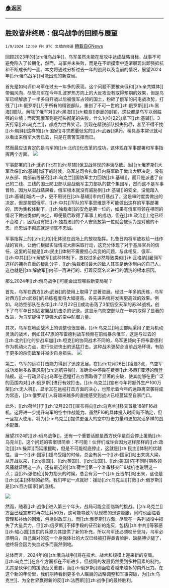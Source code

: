 ###  [:house:返回](README.md)
---


## 胜败皆非终局：俄乌战争的回顾与展望
`1/9/2024 12:09 PM UTC 文斌的频道` [轉載自GNews](https://gnews.org/articles/2198861)

回顾2023年的[[zh:俄乌战争]]，乌军虽然未能在反攻中达成战略目标，战事不可避免陷入了长期化，然而，乌军并未失败，而是在不断摸索中逐渐展现出顽强抵抗和不断成长的一面。本文将通过分析过去一年的战局以及当前的情况，展望2024年[[zh:俄乌战争]]可能出现的新变局。

首先是如何评价乌军在过去一年多的表现。这个问题不要被亲俄和[[zh:亲共媒体]]带偏风向，尽管乌军在今年扎波罗热方向上的大反攻没有取得预期的效果，但是乌军已经解放了一半多自开战以后被俄军占领的国土，粉碎了俄军的闪电战攻势，打残了[[zh:俄罗斯]]几乎所有的精锐部队，重创了不可一世的[[zh:俄罗斯]][[zh:黑海]]舰队，解除了俄军对[[zh:黑海]][[zh:粮食]]走廊的封锁，这些都是乌军以弱胜强的业绩；而反观俄军则是彻头彻尾的失败，什么1小时22分拿下[[zh:基辅]]，3天打穿[[zh:乌克兰]]，都成为世界笑话，到现在精锐部队损失殆尽，甚至不得不找[[zh:朝鲜]]这样的[[zh:国家]]寻求质量低劣的[[zh:武器]]弹药，稍具基本常识就可以看出来俄军大势已去，只是在苦苦支撑而已。

然而最应该肯定的是乌军的[[zh:北约]]化改革的成功，这体现在军事部署和军事指挥两个方面。
![](ipfs://QmZW2vKziHje8YTsVp9LtQco6zkqBo8P8AkCCVcBGMVP7B?.png)


军事部署的[[zh:北约]]化在[[zh:基辅]]保卫战体现的淋漓尽致。当[[zh:俄罗斯]]大军兵临[[zh:基辅]]城下的时候，乌军总司令扎鲁日内将军敢于做出大胆决定，没有从东部、南部前线征召[[zh:乌克兰]]国防军主力回防[[zh:基辅]]，而只是派遣了自己的二线、三线的国土防卫部队迎战俄军主力部队的数个集团军，然而这不是军事冒险，因为从实战结果看，俄军根本就没有威胁到[[zh:基辅]]的安全，没能踏入[[zh:基辅]]城内一步，更不用说在[[zh:基辅]]市内打巷战了。这是审时度势做出的决定，但是按照俄军、[[zh:中共]]军队的军事思维是不可能做出这样的军事部署的，因为集权体制下，[[zh:独裁者]]的安危是第一位的，如果有俄军将领在相同的情况下做出类似的决定，即便最后取得了军事上的成功，但在[[zh:政治]]上他已经不合格了，因为没有把[[zh:独裁者]]的个人安危放第一位就会被认为是对他的不忠，而忠诚不彻底就是彻底不忠诚。

军事指挥上的[[zh:北约]]化体现在战场上的放权指挥。扎鲁日内将军放权给一线作战的官兵，让他们根据实际情况大胆采取行动，这充分体现了对于基层官兵的信任，这里的前提是[[zh:民主]]体制不需要担心兵变的问题，与此相反，俄军、[[zh:中共]][[zh:解放军]]这种体制下，放权过多必然导致类似[[zh:瓦格纳]]雇佣军这样的拥兵自重的叛乱分子，[[zh:独裁者]]最大的敌人其实是他体制内的自己人，这也就是[[zh:解放军]]内部一再进行的、打着反腐名义进行的清洗的根本原因。

那么2024年[[zh:俄乌战争]]可能会出现哪些新变局呢？

首先，乌军在西方[[zh:武器]]的使用上取得了显著进展。经过一年多的历练，乌军对西方[[zh:武器]]的熟练程度将大幅提高，各先进系统将发挥更高效的效果。例如，乌防空部队在去年[[zh:12月22日]]成功击落了3架俄空天军的苏34战机，创下了乌军单日对固定翼战机击杀的记录。这显示乌防空部队在一年内取得了显著的改进，为乌军提供了更强大的空中防御力量。

其次，乌军在地面战术上的调整也很显著。[[zh:乌克兰]]地面部队采用了更为机动灵活的战术，例如其47旅的布雷德利战车频频在前线暴杀俄军，这是与过去的[[zh:北约]]化的步战车加[[zh:坦克]]的协同战术不同的，乌军更倾向于将布雷德利作为机动火力点，进行快进快出的迅猛打击。这种战术更契合当前战场环境，有助于更多的杀伤敌军并减少自身损失。
![](ipfs://QmRf6gtvyXx9ttTaBFsjyjrm3mkDcyhR4RMa5QJVQdAEB6?.png)


第三，乌军的远程打击能力得到了迅速发展。在[[zh:12月26日]]凌晨3点，乌空军成功发射多枚暴风影[[zh:巡航导弹]]，准确命中停靠在费奥[[zh:多西]]亚港的俄登陆舰。这一行动显示出乌军在远程打击方面取得了显著的突破，使其能够在更广泛的范围内对[[zh:俄罗斯]]进行有效打击。[[zh:乌克兰]]宣布今年将额外生产100万架[[zh:无人机]]，显示其在远程打击方面的决心，也预示着今年的远距离空袭将成为常态，[[zh:俄罗斯]]人将越来越多的直接感受到战火已经蔓延至自家门口。

此外，[[zh:荷兰]]于[[zh:12月22日]]宣布将向[[zh:乌克兰]]移交首批18架F16战机，这将进一步提升乌军的空中作战能力。虽然F16的具体投入时间尚不确定，但一旦投入使用，将为[[zh:乌克兰]]提供更强大的空中打击力量和更加灵活多样的战术配置。

展望2024的[[zh:俄乌战争]]，还有一个重要话题是西方伙伴是否会停止援助[[zh:乌克兰]]。这个问题的答案很简单：不可能！伙伴们或许会因为这样那样的[[zh:政治]][[zh:操弄]]而延缓援助，但是不可能彻底停止，这就是[[zh:民主]]体制的优越性。当一个[[zh:国家]]援乌受阻的时候，总会有另一个[[zh:国家]]站出来挑大梁，从开战以来，[[zh:德国]]、[[zh:英国]]、[[zh:法国]]、[[zh:美国]]在不同时期各领风骚就证明这一点，还有最近的[[zh:荷兰]]第一个准备移交F16战机也说明这一点；当[[zh:张伯伦]]势力抬头的时候，总会有另一个[[zh:丘吉尔]]站出来，这也是[[zh:民主]]体制的必然。我们牢记一点就好：援助[[zh:乌克兰]]打败[[zh:俄罗斯]]是[[zh:西方国家]]的底线。

![](ipfs://QmRsXFX3BZexiMnukjkdkpUFAgw7dZtLoiP3Sow6vE41ED?.png)

然而，随着[[zh:战争]]进入第三个年头，战局可能会面临新的挑战。[[zh:乌克兰]]方面已经宣布将再次征兵50万，这可能导致军队规模的迅速膨胀，同时也面临着管理和补给的困难，包括财政压力。而[[zh:俄罗斯]]方面，尽管在一系列战役中损失了大量兵力，但[[zh:俄罗斯]]不择手段的征召新的炮灰，包括[[zh:中共]]等邪恶[[zh:轴心国]]提供的兵源为其提供了新的补充，所以乌军还必须咬牙坚持，乌军必须明白，自己面对的这一个身强体壮的大汉已经被打得鼻青脸肿、缺胳膊少腿了，他终将会因为失血过多而轰然倒地。

总体而言，2024年的[[zh:俄乌战争]]将在技术、战术和规模上迎来新的变局。[[zh:乌克兰]]在各个方面都在不断进步，但战局的发展仍然受到多种因素的制约，尤其是伙伴们的援助至关重要，而[[zh:俄罗斯]]则面临着越来越多的内外压力。在这个新的年份里，我们期待看到更多令人瞩目的战略调整和军事突破，为[[zh:乌克兰]]、为全世界赢得新的反[[zh:法西斯]][[zh:战争]]的最终胜利。
